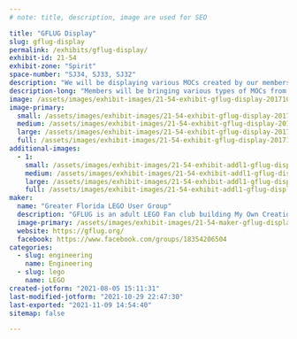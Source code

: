 ```yaml
---
# note: title, description, image are used for SEO

title: "GFLUG Display"
slug: gflug-display
permalink: /exhibits/gflug-display/
exhibit-id: 21-54
exhibit-zone: "Spirit"
space-number: "SJ34, SJ33, SJ32"
description: "We will be displaying various MOCs created by our members related to the LEGO hobby & fan community."
description-long: "Members will be bringing various types of MOCs from the LEGO community. These include trains, mosaics, GBC, sculptures, and robots. "
image: /assets/images/exhibit-images/21-54-exhibit-gflug-display-20171022-163612-large.jpg
image-primary: 
  small: /assets/images/exhibit-images/21-54-exhibit-gflug-display-20171022-163612-small.jpg
  medium: /assets/images/exhibit-images/21-54-exhibit-gflug-display-20171022-163612-medium.jpg
  large: /assets/images/exhibit-images/21-54-exhibit-gflug-display-20171022-163612-large.jpg
  full: /assets/images/exhibit-images/21-54-exhibit-gflug-display-20171022-163612-full.jpg
additional-images: 
  - 1:
    small: /assets/images/exhibit-images/21-54-exhibit-addl1-gflug-display-20171021-112640-small.jpg
    medium: /assets/images/exhibit-images/21-54-exhibit-addl1-gflug-display-20171021-112640-medium.jpg
    large: /assets/images/exhibit-images/21-54-exhibit-addl1-gflug-display-20171021-112640-large.jpg
    full: /assets/images/exhibit-images/21-54-exhibit-addl1-gflug-display-20171021-112640-full.jpg
maker: 
  name: "Greater Florida LEGO User Group"
  description: "GFLUG is an adult LEGO Fan club building My Own Creations (MOCs) and displaying them to inspire and motivate others. We advocate for children and adults to show their imagination with LEGO bricks and elements. We also build MOCs that work with clubs from around the US and world. These collaborative elements include Great Ball Contraption (GBC) and Modular Integrated Landscape System (MILS). We also work with First LEGO league and other LEGO related robotics clubs."
  image-primary: /assets/images/exhibit-images/21-54-maker-gflug-display-logo-medium.png
  website: https://gflug.org/
  facebook: https://www.facebook.com/groups/18354206504
categories: 
  - slug: engineering
    name: Engineering
  - slug: lego
    name: LEGO
created-jotform: "2021-08-05 15:11:31"
last-modified-jotform: "2021-10-29 22:47:30"
last-exported: "2021-11-09 14:54:40"
sitemap: false

---
```

